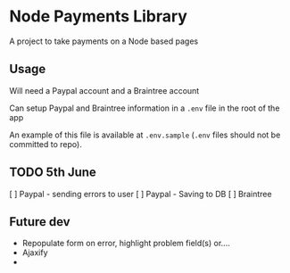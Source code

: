 # Node Payments Library

A project to take payments on a Node based pages

## Usage

Will need a Paypal account and a Braintree account

Can setup Paypal and Braintree information in a `.env` file in the root of the app

An example of this file is available at `.env.sample` (`.env` files should not be committed to repo).

## TODO 5th June

[ ] Paypal - sending errors to user
[ ] Paypal - Saving to DB
[ ] Braintree

## Future dev

- Repopulate form on error, highlight problem field(s) or....
- Ajaxify
-

